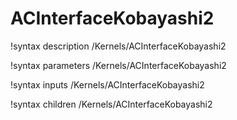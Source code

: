 <!-- MOOSE Documentation Stub: Remove this when content is added. -->

# ACInterfaceKobayashi2
!syntax description /Kernels/ACInterfaceKobayashi2

!syntax parameters /Kernels/ACInterfaceKobayashi2

!syntax inputs /Kernels/ACInterfaceKobayashi2

!syntax children /Kernels/ACInterfaceKobayashi2
